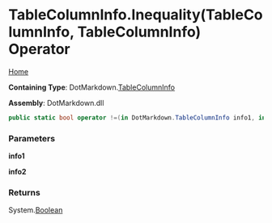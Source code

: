 # TableColumnInfo\.Inequality\(TableColumnInfo, TableColumnInfo\) Operator

[Home](../../../README.md)

**Containing Type**: DotMarkdown\.[TableColumnInfo](../README.md)

**Assembly**: DotMarkdown\.dll

```csharp
public static bool operator !=(in DotMarkdown.TableColumnInfo info1, in DotMarkdown.TableColumnInfo info2)
```

### Parameters

**info1**

**info2**

### Returns

System\.[Boolean](https://docs.microsoft.com/en-us/dotnet/api/system.boolean)

